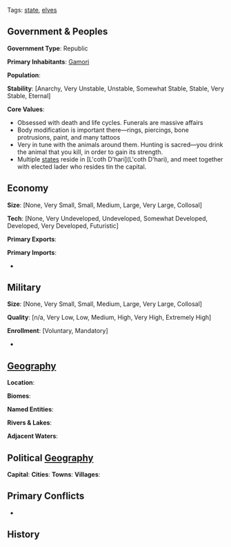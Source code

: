 Tags: [state](States), [elves](Elves)

## Government & Peoples

**Government Type**: Republic

**Primary Inhabitants**: [Gamori](Gamori)

**Population**: 

**Stability**: [Anarchy, Very Unstable, Unstable, Somewhat Stable, Stable, Very Stable, Eternal] 

**Core Values**: 

- Obsessed with death and life cycles. Funerals are massive affairs
- Body modification is important there—rings, piercings, bone protrusions, paint, and many tattoos
- Very in tune with the animals around them. Hunting is sacred—you drink the animal that you kill, in order to gain its strength.
- Multiple [states](States) reside in [L'coth D'hari](L'coth D'hari), and meet together with elected lader who resides tin the capital.

## Economy

**Size**: [None, Very Small, Small, Medium, Large, Very Large, Collosal]

**Tech**: [None, Very Undeveloped, Undeveloped, Somewhat Developed, Developed, Very Developed, Futuristic] 

**Primary Exports**: 

**Primary Imports**: 

- 


## Military

**Size**: [None, Very Small, Small, Medium, Large, Very Large, Collosal]

**Quality**: [n/a, Very Low, Low, Medium, High, Very High, Extremely High]

**Enrollment**: [Voluntary, Mandatory]

- 


## [Geography](Geography)

**Location**: 

**Biomes**: 

**Named Entities**:

**Rivers & Lakes**: 

**Adjacent Waters**: 


## Political [Geography](Geography)

**Capital**: 
**Cities**: 
**Towns**: 
**Villages**: 


## Primary Conflicts

- 


## History

